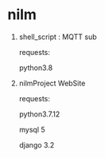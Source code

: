 
   # nilm
   
1. shell_script : MQTT sub

   requests: 
   
   python3.8

2. nilmProject WebSite

   requests: 
   
   python3.7.12
   
   mysql 5
   
   django 3.2
